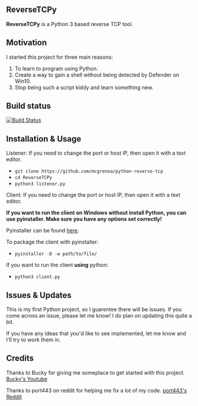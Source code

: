 ## ReverseTCPy
**ReverseTCPy** is a Python 3 based reverse TCP tool.

## Motivation
I started this project for three main reasons:
1. To learn to program using Python.
2. Create a way to gain a shell without being detected by Defender on Win10.
3. Stop being such a script kiddy and learn something new.

## Build status
[![Build Status](https://travis-ci.org/mcgrenoa/python-reverse-tcp.svg?branch=master)](https://travis-ci.org/mcgrenoa/python-reverse-tcp)

## Installation & Usage
Listener:
If you need to change the port or host IP, then open it with a text editor.

* `git clone https://github.com/mcgrenoa/python-reverse-tcp`
* `cd ReverseTCPy`
* `python3 listener.py`

Client:
If you need to change the port or host IP, then open it with a text editor. 

**If you want to run the client on Windows without install Python, you can use pyinstaller. Make sure you have any options set correctly!**

Pyinstaller can be found [here](https://www.pyinstaller.org/).

To package the client with pyinstaller:

* `pyinstaller -D -w path/to/file/`

If you want to run the client **using** python:

* `python3 client.py`

## Issues & Updates
This is my first Python project, so I guarentee there will be issues. If you come across an issue, please let me know!
I do plan on updating this quite a bit.

If you have any ideas that you'd like to see implemented, let me know and I'll try to work them in.

## Credits
Thanks to Bucky for giving me someplace to get started with this project. [Bucky's Youtube](https://www.youtube.com/user/thenewboston)

Thanks to port443 on reddit for helping me fix a lot of my code. [port443's Reddit](https://www.reddit.com/user/port443)
